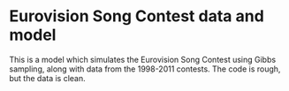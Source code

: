 # Eurovision Song Contest data and model

This is a model which simulates the Eurovision Song Contest using Gibbs sampling, along with data from the 1998-2011 contests. The code is rough, but the data is clean.